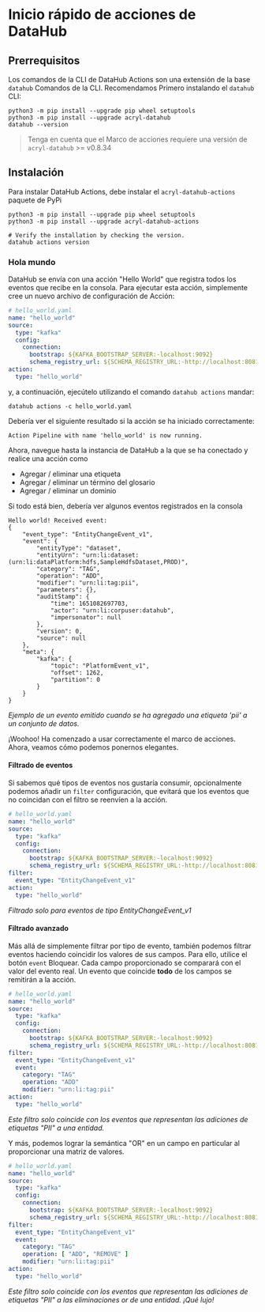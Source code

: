# Inicio rápido de acciones de DataHub

## Prerrequisitos

Los comandos de la CLI de DataHub Actions son una extensión de la base `datahub` Comandos de la CLI. Recomendamos
Primero instalando el `datahub` CLI:

```shell
python3 -m pip install --upgrade pip wheel setuptools
python3 -m pip install --upgrade acryl-datahub
datahub --version
```

> Tenga en cuenta que el Marco de acciones requiere una versión de `acryl-datahub` >= v0.8.34

## Instalación

Para instalar DataHub Actions, debe instalar el `acryl-datahub-actions` paquete de PyPi

```shell
python3 -m pip install --upgrade pip wheel setuptools
python3 -m pip install --upgrade acryl-datahub-actions

# Verify the installation by checking the version.
datahub actions version
```

### Hola mundo

DataHub se envía con una acción "Hello World" que registra todos los eventos que recibe en la consola.
Para ejecutar esta acción, simplemente cree un nuevo archivo de configuración de Acción:

```yaml
# hello_world.yaml
name: "hello_world"
source:
  type: "kafka"
  config:
    connection:
      bootstrap: ${KAFKA_BOOTSTRAP_SERVER:-localhost:9092}
      schema_registry_url: ${SCHEMA_REGISTRY_URL:-http://localhost:8081}
action:
  type: "hello_world"
```

y, a continuación, ejecútelo utilizando el comando `datahub actions` mandar:

```shell
datahub actions -c hello_world.yaml
```

Debería ver el siguiente resultado si la acción se ha iniciado correctamente:

```shell
Action Pipeline with name 'hello_world' is now running.
```

Ahora, navegue hasta la instancia de DataHub a la que se ha conectado y realice una acción como

*   Agregar / eliminar una etiqueta
*   Agregar / eliminar un término del glosario
*   Agregar / eliminar un dominio

Si todo está bien, debería ver algunos eventos registrados en la consola

```shell
Hello world! Received event:
{
    "event_type": "EntityChangeEvent_v1",
    "event": {
        "entityType": "dataset",
        "entityUrn": "urn:li:dataset:(urn:li:dataPlatform:hdfs,SampleHdfsDataset,PROD)",
        "category": "TAG",
        "operation": "ADD",
        "modifier": "urn:li:tag:pii",
        "parameters": {},
        "auditStamp": {
            "time": 1651082697703,
            "actor": "urn:li:corpuser:datahub",
            "impersonator": null
        },
        "version": 0,
        "source": null
    },
    "meta": {
        "kafka": {
            "topic": "PlatformEvent_v1",
            "offset": 1262,
            "partition": 0
        }
    }
}
```

*Ejemplo de un evento emitido cuando se ha agregado una etiqueta 'pii' a un conjunto de datos.*

¡Woohoo! Ha comenzado a usar correctamente el marco de acciones. Ahora, veamos cómo podemos ponernos elegantes.

#### Filtrado de eventos

Si sabemos qué tipos de eventos nos gustaría consumir, opcionalmente podemos añadir un `filter` configuración, que
evitará que los eventos que no coincidan con el filtro se reenvíen a la acción.

```yaml
# hello_world.yaml
name: "hello_world"
source:
  type: "kafka"
  config:
    connection:
      bootstrap: ${KAFKA_BOOTSTRAP_SERVER:-localhost:9092}
      schema_registry_url: ${SCHEMA_REGISTRY_URL:-http://localhost:8081}
filter:
  event_type: "EntityChangeEvent_v1"
action:
  type: "hello_world"
```

*Filtrado solo para eventos de tipo EntityChangeEvent_v1*

#### Filtrado avanzado

Más allá de simplemente filtrar por tipo de evento, también podemos filtrar eventos haciendo coincidir los valores de sus campos. Para ello,
utilice el botón `event` Bloquear. Cada campo proporcionado se comparará con el valor del evento real. Un evento que coincide
**todo** de los campos se remitirán a la acción.

```yaml
# hello_world.yaml
name: "hello_world"
source:
  type: "kafka"
  config:
    connection:
      bootstrap: ${KAFKA_BOOTSTRAP_SERVER:-localhost:9092}
      schema_registry_url: ${SCHEMA_REGISTRY_URL:-http://localhost:8081}
filter:
  event_type: "EntityChangeEvent_v1"
  event: 
    category: "TAG"
    operation: "ADD"
    modifier: "urn:li:tag:pii"
action:
  type: "hello_world"
```

*Este filtro solo coincide con los eventos que representan las adiciones de etiquetas "PII" a una entidad.*

Y más, podemos lograr la semántica "OR" en un campo en particular al proporcionar una matriz de valores.

```yaml
# hello_world.yaml
name: "hello_world"
source:
  type: "kafka"
  config:
    connection:
      bootstrap: ${KAFKA_BOOTSTRAP_SERVER:-localhost:9092}
      schema_registry_url: ${SCHEMA_REGISTRY_URL:-http://localhost:8081}
filter:
  event_type: "EntityChangeEvent_v1"
  event: 
    category: "TAG"
    operation: [ "ADD", "REMOVE" ]
    modifier: "urn:li:tag:pii"
action:
  type: "hello_world"
```

*Este filtro solo coincide con los eventos que representan las adiciones de etiquetas "PII" a las eliminaciones or de una entidad. ¡Qué lujo!*
